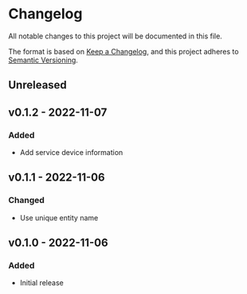 # Changelog

All notable changes to this project will be documented in this file.

The format is based on [Keep a Changelog](https://keepachangelog.com), and this project adheres to [Semantic Versioning](https://semver.org).

## Unreleased

## v0.1.2 - 2022-11-07

### Added
- Add service device information

## v0.1.1 - 2022-11-06

### Changed
- Use unique entity name

## v0.1.0 - 2022-11-06

### Added
- Initial release
